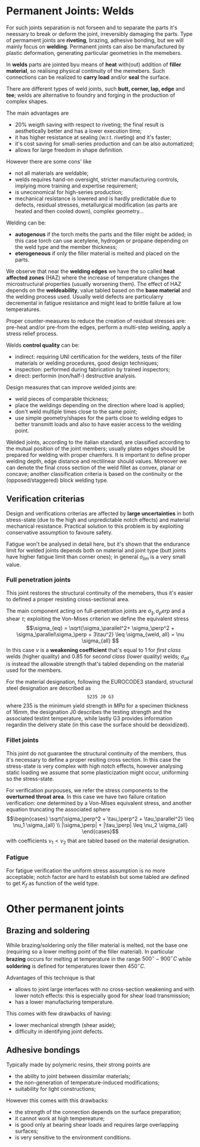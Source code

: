 # Permanent Joints: Welds
For such joints separation is not forseen and to separate the parts it's neessary to break or deform the joint, irreversibly damaging the parts. Type of permament joints are **riveting**, brazing, adhesive bonding, but we will mainly focus on **welding**. Permanent joints can also be manufactured by plastic deformation, generating particular geometries in the memebers.

In **welds** parts are jointed byu means of **heat** with(out) addition of **filler material**, so realising physical continuity of the memebers. Such connections can be realized to **carry load** and/or **seal** the surface.

There are different types of weld joints, such **butt, corner, lap, edge** and **tee**; welds are alternative to foundry and forging in the production of complex shapes. 

The main advantages are
- 20% weigth saving with respect to riveting; the final result is aesthetically better and has a lower execution time;
- it has higher resistance at sealing (w.r.t. riveting) and it's faster;
- it's cost saving for small-series production and can be also automatized;
- allows for large freedom in shape definition.

However there are some cons' like
- not all materials are weldable;
- welds requires hand-on oversight, stricter manufacturing controls, implying more training and expertise requirement;
- is uneconomical for high-series production;
- mechanical resistance is lowered and is hardly predictable due to defects, residual stresses, metallurgical modification (as parts are heated and then cooled down), complex geometry...

Welding can be:
- **autogenous** if the torch melts the parts and the filler might be added; in this case torch can use acetylene, hydrogen or propane depending on the weld type and the member thickness;
- **eterogeneous** if only the filler material is melted and placed on the parts.

We observe that near the **welding edges** we have the so called **heat affected zones** (HAZ) where the increase of temperature changes the microstructural properties (usually worsening them).
The effect of HAZ depends on the **weldeability**, value tabled based on the **base material** and the welding process used. 
Usually weld defects are particularry decremental in fatigue resistance and might lead to brittle failure at low temperatures.

Proper counter-measures to reduce the creation of residual stresses are: pre-heat and/or pre-from the edges, perform a multi-step welding, apply a stress relief process.

Welds **control quality** can be:
- indirect: requiring UNI certification for the welders, tests of the filler materials or welding procedures, good design techniques;
- inspection: performed during fabrication by trained inspectors;
- direct: performin (non/half-) destructive analysis.

Design measures that can improve welded joints are:
- weld pieces of comparable thickness;
- place the weldings depending on the direction where load is applied;
- don't weld multiple times close to the same point;
- use simple geometry/shapes for the parts close to welding edges to better transmitt loads and also to have easier access to the welding point.

Welded joints, according to the italian standard, are classified according to the mutual position of the joint members; usually plates edges should be prepared for welding with proper chamfers. It is important to define proper welding depth, edge distance and rectilinear should values. Moreover we can denote the final cross section of the weld fillet as convex, planar or concave; another classification criteria is based on the continuity or the (opposed/staggered) block welding type.

## Verification criterias
Design and verifications criterias are affected by **large uncertainties** in both stress-state (due to the high and unpredictable notch effects) and material mechanical resistance.
Practical solution to this problem is by exploiting conservative assumption to favoure safety.

Fatigue won't be analysed in detail here, but it's shown that the endurance limit for welded joints depends both on material and joint type (butt joints have higher fatigue limit than corner ones); in general $\sigma_{lim}$ is a very small value.

### Full penetration joints
This joint restores the structural continuity of the memebers, thus it's easier to defined a proper resisting cross-sectional area.

The main component acting on full-penetration joints are $\sigma_\parallel, \sigma_perp$ and a shear $\tau$; exploiting the Von-Mises criterion we define the equivalent stress
$$\sigma_{eq} = \sqrt{\sigma_\parallel^2+ \sigma_\perp^2 + \sigma_\parallel\sigma_\perp + 3\tau^2} \leq \sigma_{weld, all} = \nu \sigma_{all} $$
In this case $\nu$ is a **weakening coefficient** that's equal to 1 for _first class_ welds (higher quality) and 0.85 for _second class_ (lower quality) welds; $\sigma_{all}$ is instead the allowable strength that's tabled depending on the material used for the members.

For the material designation, following the EUROCODE3 standard, structural steel designation are described as
$$\texttt{S235 J0 G3}$$
where 235 is the minimum yield strength in $MPa$ for a specimen thickness of $16mm$, the designation J0 describes the testing strength and the associated testint temperature, while lastly G3 provides information regardin the delivery state (in this case the surface should be deoxidized).

### Fillet joints
This joint do not guarantee the structural continuity of the members, thus it's necessary to define a proper resiting cross section. In this case the stress-state is very complex with high notch effects, however analysing static loading we assume that some plasticization might occur, uniforming so the stress-state.

For verification purpouses, we refer the stress components to the **overturned throat area**. In this case we have two failure critation verification: one determined by a Von-Mises equivalent stress, and another equation truncating the associated sphere
$$\begin{cases} 
	\sqrt{\sigma_\perp^2 + \tau_\perp^2 + \tau_\parallel^2} \leq \nu_1 \sigma_{all} \\
	|\sigma_\perp| + |\tau_\perp| \leq \nu_2 \sigma_{all}
\end{cases}$$
with coefficients $\nu_1 < \nu_2$ that are tabled based on the material designation.

### Fatigue
For fatigue verification the uniform stress assumption is no more acceptable; notch factor are hard to establish but some tabled are defined to get $K_f$ as function of the weld type.

# Other permanent joints
## Brazing and soldering
While brazing/soldering only the filler material is melted, not the base one (requiring so a lower melting point of the filler material). In particular **brazing** occurs for melting at temperature in the range $500^\circ-900^\circ C$ while **soldering** is defined for temperatures lower then $450^\circ C$.

Advantages of this technique is that
- allows to joint large interfaces with no cross-section weakening and with lower notch effects: this is especially good for shear load transmission;
- has a lower manufacturing temperature.

This comes with few drawbacks of having:
- lower mechanical strength (shear aside);
- difficulty in identifying joint defects.

## Adhesive bondings
Typically made by polymeric resins, their strong points are
- the ability to joint between dissimilar materials;
- the non-generation of temperature-induced modifications;
- suitability for light constructions;

However this comes with this drawbacks:
- the strength of the connection depends on the surface preparation;
- it cannot work at high tempereature;
- is good only at bearing shear loads and requires large overlapping surfaces;
- is very sensitive to the environment conditions.

